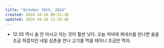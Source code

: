 ```yaml
---
title: "October 26th, 2024"
created: 2024-10-26 09:52:38
updated: 2024-10-26 12:36:48
---
```

  * 12:35 역시 술 안 마시고 자는 것이 훨씬 낫다. 오늘 저녁에 케네쓰를 만나면 술을 조금 하겠지만 내일 삼촌을 만나 고기를 먹을 테이니 조금만 먹자.